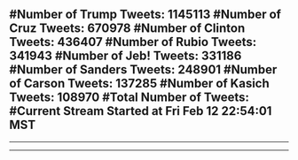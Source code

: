 #Number of Trump Tweets: 1145113
#Number of Cruz Tweets: 670978
#Number of Clinton Tweets: 436407
#Number of Rubio Tweets: 341943
#Number of Jeb! Tweets: 331186
#Number of Sanders Tweets: 248901
#Number of Carson Tweets: 137285
#Number of Kasich Tweets: 108970
#Total Number of Tweets:  
#Current Stream Started at Fri Feb 12 22:54:01 MST
---
---
---
